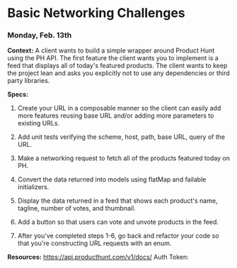 # Basic Networking Challenges
### Monday, Feb. 13th

**Context:** A client wants to build a simple wrapper around Product Hunt using the PH API. The first feature the client wants you to implement is a feed that displays all of today's featured products. The client wants to keep the project lean and asks you explicitly not to use any dependencies or third party libraries.

**Specs:**

1. Create your URL in a composable manner so the client can easily add more features reusing base URL and/or adding more parameters to existing URLs.

2. Add unit tests verifying the scheme, host, path, base URL, query of the URL.

3. Make a networking request to fetch all of the products featured today on PH.

4. Convert the data returned into models using flatMap and failable initializers.

5. Display the data returned in a feed that shows each product's name, tagline, number of votes, and thumbnail.

6. Add a button so that users can vote and unvote products in the feed.

7. After you've completed steps 1-6, go back and refactor your code so that you're constructing URL requests with an enum.

**Resources:**
https://api.producthunt.com/v1/docs/
Auth Token: 
